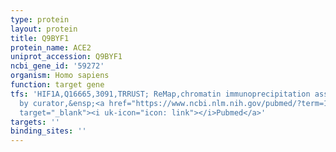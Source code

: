 ```yaml
---
type: protein
layout: protein
title: Q9BYF1
protein_name: ACE2
uniprot_accession: Q9BYF1
ncbi_gene_id: '59272'
organism: Homo sapiens
function: target gene
tfs: 'HIF1A,Q16665,3091,TRRUST; ReMap,chromatin immunoprecipitation assay; inferred
  by curator,&ensp;<a href="https://www.ncbi.nlm.nih.gov/pubmed/?term=19592460%5Buid%5D"
  target="_blank"><i uk-icon="icon: link"></i>Pubmed</a>'
targets: ''
binding_sites: ''
---
```

